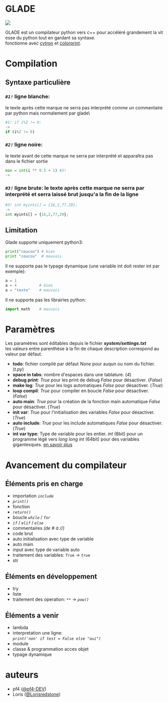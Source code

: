 # GLADE

![](https://zupimages.net/up/21/39/i59m.png)

GLADE est un compilateur python vers c++ pour accéléré grandement la vitesse du python tout en gardant sa syntaxe.\
fonctionne avec [cytron](https://github.com/pf4-DEV/cytron) et [colorprint](https://github.com/pf4-DEV/Color-Printer).

# Compilation

## Syntaxe particulière
### ***`#1!`* ligne blanche:**
le texte après cette marque ne serra pas interprété comme un commentaire par python mais normalement par glade\
```py
#1! if i%2 != 0:
->
if (i%2 != 0)
```
### ***`#2!`* ligne noire:**
le texte avant de cette marque ne serra par interprété et apparaîtra pas dans le fichier sortie
```py
max = int(i ** 0.5 + 1) #2!
->

```
### ***`#3!`* ligne brute:** le texte après cette marque ne serra par interprété et serra laissé brut jusqu'a la fin de la ligne
```py
#3! int myints[] = {16,2,77,29};
->
int myints[] = {16,2,77,29};
```
## Limitation

Glade supporte uniquement python3:
```py
print("coucou") # bien
print "coucou"  # mauvais
```
Il ne supporte pas le typage dynamique (une variable int doit rester int par exemple):
```py
a = 1
a = 4          # bien
a = "texte"    # mauvais
```
Il ne supporte pas les librairies python:
```py
import math    # mauvais
```

# Paramètres
Les paramètres sont éditables depuis le fichier ***system/settings.txt***\
les valeurs entre parenthèse à la fin de chaque description correspond au valeur par défaut.

- **todo**: fichier compilé par défaut *None* pour auqun ou nom du fichier. (*t.py*)
- **space in tabs**: nombre d'espaces dans une tablature. (*4*)
- **debug print**: *True* pour les print de debug *False* pour désactiver. (*False*)
- **make log**: *True* pour les logs automatiques *False* pour désactiver. (*True*)
- **loop compil**: *True* pour compiler en boucle *False* pour désactiver. (*False*)
- **auto main**: *True* pour la création de la fonction main automatique *False* pour désactiver. (*True*)
- **init var**: *True* pour l'initialisation des variables *False* pour désactiver. (*True*)
- **auto include**: *True* pour les include automatiques *False* pour désactiver. (*True*)
- **int var type**: Type de variable pour les entier. *int* (8bit) pour un programme légé vers *long long int* (64bit) pour des variables gigantesques. [en savoir plus](https://fr.wikipedia.org/wiki/Types_de_donnée_du_langage_C)

# Avancement du compilateur
## Éléments pris en charge

- importation *`include`*
- *`print()`*
- fonction
- *`return()`*
- boucle *`while`* / *`for`*
- *`if`* / *`elif`* / *`else`*
- commentaires *(de # à //)*
- code brut
- auto initialisation avec type de variable
- auto main
- input avec type de variable auto
- traitement des variables: *`True`* -> *`true`*
- str

## Éléments en développement

- try
- liste
- traitement des operation: *`**`* -> *`pow()`*

## Éléments a venir

- lambda
- interpretation une ligne:<br>
    *`print('non' if test = False else "oui")`*
- module
- classe & programmation acces objet
- typage dynamique

# auteurs

- pf4 ([@pf4-DEV](https://github.com/pf4-DEV))
- Loris ([@Lorisredstone](https://github.com/Lorisredstone))